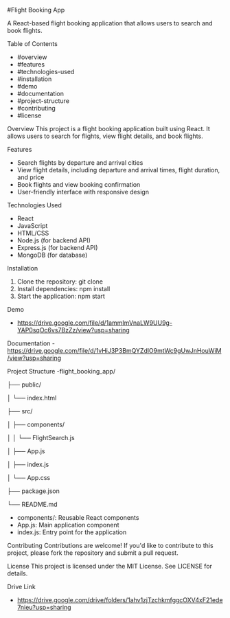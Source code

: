 #Flight Booking App

A React-based flight booking application that allows users to search and book flights.

Table of Contents
- #overview
- #features
- #technologies-used
- #installation
- #demo
- #documentation
- #project-structure
- #contributing
- #license

Overview
This project is a flight booking application built using React. It allows users to search for flights, view flight details, and book flights.

Features
- Search flights by departure and arrival cities
- View flight details, including departure and arrival times, flight duration, and price
- Book flights and view booking confirmation
- User-friendly interface with responsive design

Technologies Used
- React
- JavaScript
- HTML/CSS
- Node.js (for backend API)
- Express.js (for backend API)
- MongoDB (for database)

Installation
1. Clone the repository: git clone 
2. Install dependencies: npm install
3. Start the application: npm start

Demo
- https://drive.google.com/file/d/1ammImVnaLW9UU9g-YAP0sqOc6vs7BzZz/view?usp=sharing

Documentation
-https://drive.google.com/file/d/1vHiJ3P3BmQYZdlO9mtWc9gUwJnHouWiM/view?usp=sharing

Project Structure
-flight_booking_app/

├── public/

│   └── index.html

├── src/

│   ├── components/

│   │   └── FlightSearch.js

│   ├── App.js

│   ├── index.js

│   └── App.css

├── package.json

└── README.md

- components/: Reusable React components
- App.js: Main application component
- index.js: Entry point for the application

Contributing
Contributions are welcome! If you'd like to contribute to this project, please fork the repository and submit a pull request.

License
This project is licensed under the MIT License. See LICENSE for details.

Drive Link
- https://drive.google.com/drive/folders/1ahv1zjTzchkmfggcOXV4xF21ede7nieu?usp=sharing
